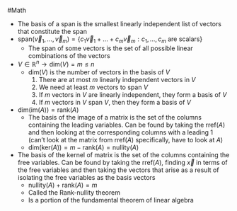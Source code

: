 #Math 
* The basis of a span is the smallest linearly independent list of vectors that constitute the span
* $\text{span}(\vec v_1,\ldots,\vec v_m)=\{c_1\vec v_1+\ldots+c_m\vec v_m:c_1,\ldots,c_m\text{ are scalars}\}$
	* The span of some vectors is the set of all possible linear combinations of the vectors
* $V\in\mathbb{R}^n\rightarrow\text{dim}(V)=m\le n$
	* $\text{dim}(V)$ is the number of vectors in the basis of $V$
		1) There are at most $m$ linearly independent vectors in $V$
		2) We need at least $m$ vectors to span $V$
		3) If $m$ vectors in $V$ are linearly independent, they form a basis of $V$
		4) If $m$ vectors in $V\text{ span }V$, then they form a basis of $V$
* $\text{dim(im(}A))=\text{rank}(A)$
	* The basis of the image of a matrix is the set of the columns containing the leading variables. Can be found by taking the $\text{rref}(A)$ and then looking at the corresponding columns with a leading 1 (can’t look at the matrix from $\text{rref}(A)$ specifically, have to look at $A$)
	* $\text{dim(ker(}A))=m-\text{rank}(A)=\text{nullity}(A)$
* The basis of the kernel of matrix is the set of the columns containing the free variables. Can be found by taking the $\text{rref}(A)$, finding $\vec x$ in terms of the free variables and then taking the vectors that arise as a result of isolating the free variables as the basis vectors
	* $\text{nullity}(A)+\text{rank}(A)=m$
	* Called the Rank-nullity theorem
	* Is a portion of the fundamental theorem of linear algebra